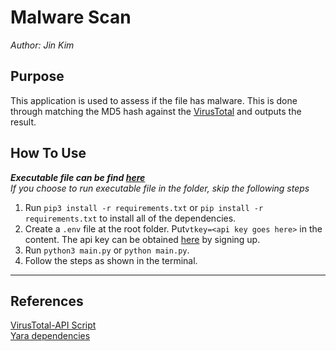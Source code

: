 # Malware Scan

*Author: Jin Kim*

## Purpose
This application is used to assess if the file has malware. This is done through matching the MD5 hash against the [VirusTotal](https://www.virustotal.com/gui/home/search) and outputs the result. 

## How To Use

***Executable file can be find [here](./executable/Malware_Scan)***  
*If you choose to run executable file in the folder, skip the following steps*

1. Run `pip3 install -r requirements.txt` or `pip install -r requirements.txt` to install all of the dependencies.
2. Create a `.env` file at the root folder. Put`vtkey=<api key goes here>` in the content. The api key can be obtained [here](https://www.virustotal.com/gui/) by signing up.
3. Run `python3 main.py` or `python main.py`.
4. Follow the steps as shown in the terminal.


---

## References
[VirusTotal-API Script](https://github.com/eduardxyz/virustotal-search)  
[Yara dependencies](https://yara.readthedocs.io/en/stable/yarapython.html)